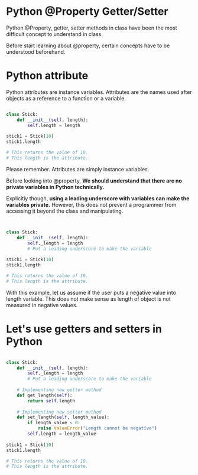 

# Python @Property Getter/Setter 





Python @Property, getter, setter methods in class have been the most difficult concept to understand in class. 



Before start learning about @property,  certain concepts have to be understood beforehand. 



# Python attribute



Python attributes are instance variables. Attributes are the names used after objects as a reference to a function or a variable. 





```python

class Stick: 
    def __init__(self, length): 
        self.length = length 
        
stick1 = Stick(10)
stick1.length 

# This returns the value of 10. 
# This length is the attribute. 


```





Please remember. Attributes are simply instance variables.





Before looking into @property, **We should understand that there are no private variables in Python technically.**  



Explicitly though, **using a leading underscore with variables can make the variables private.** However, this does not prevent a programmer from accessing it beyond the class and manipulating. 



```python


class Stick: 
    def __init__(self, length): 
        self._length = length  
        # Put a leading underscore to make the variable 	           private
        
stick1 = Stick(10)
stick1.length 

# This returns the value of 10. 
# This length is the attribute. 


```



With this example, let us assume if the user puts a negative value into length variable. This does not make sense as length of object is not measured in negative values. 



# Let's use getters and setters in Python





```python

class Stick: 
    def __init__(self, length): 
        self._length = length  
        # Put a leading underscore to make the variable 	           private
    
    # Implementing new getter method 
    def get_length(self):
        return self.length 
    
    # Implementing new setter method 
    def set_length(self, length_value): 
        if length_value < 0:
            raise ValueError("Length cannot be negative")
        self.length = length_value
        
stick1 = Stick(10)
stick1.length 

# This returns the value of 10. 
# This length is the attribute. 



```

